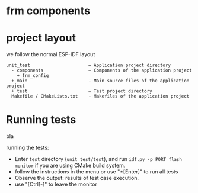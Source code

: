 # frm components

# project layout

we follow the normal ESP-IDF layout

```
unit_test                      — Application project directory
  - components                 — Components of the application project
    + frm_config
  + main                       - Main source files of the application project
  + test                       — Test project directory
  Makefile / CMakeLists.txt    - Makefiles of the application project
```



# Running tests

bla

running the tests:

* Enter `test` directory (`unit_test/test`), and run `idf.py -p PORT flash monitor` if you are using CMake build system.
* follow the instructions in the menu or use "*[Enter]" to run all tests
* Observe the output: results of test case execution.
* use "[Ctrl]-]" to leave the monitor


